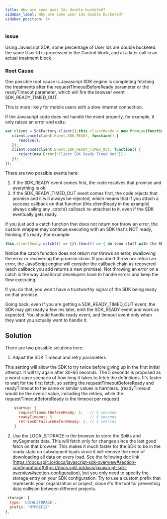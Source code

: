 ```yaml
---
title: Why are some user Ids double bucketed?
sidebar_label: Why are some user Ids double bucketed?
sidebar_position: 14
---
```


<p>
  <button hidden style={{borderRadius:'8px', border:'1px', fontFamily:'Courier New', fontWeight:'800', textAlign:'left'}}> help.split.io link: https://help.split.io/hc/en-us/articles/360007319391-Why-are-some-user-Ids-double-bucketed <br /> ✘ images still hosted on help.split.io </button>
</p>

### Issue

Using Javascript SDK, some percentage of User Ids are double bucketed: the same User Id is processed in the Control block, and at a later call in an actual treatment block.

### Root Cause

One possible root cause is Javascript SDK engine is completing fetching the treatments after the requestTimeoutBeforeReady parameter or the readyTimeout parameter, which will fire the browser event SDK_READY_TIMED_OUT.

This is more likely for mobile users with a slow internet connection.

If the Javascript code does not handle the event properly, for example, it only raises an error and exits:

```javascript
var client = SdkFactory.client();this.clientReady = new Promise(function(resolve,reject) {
   client.once(client.Event.SDK_READY, function() {
      resolve();
   });
   client.once(client.Event.SDK_READY_TIMED_OUT, function() {
      reject(new Error("Client SDK Ready Timed Out"));
   });
});
```

There are two possible events here:

1. If the SDK_READY event comes first, the code resolves that promise and everything is ok.
2. If the SDK_READY_TIMED_OUT event comes first, the code rejects that promise and it will always be rejected, which means that if you attach a success callback on that function (this.clientReady in the example) always calling any .catch() callback re-attached to it, even if the SDK eventually gets ready. 

If you just add a catch function that does not return nor throw an error, the custom wrapper may continue executing with an SDK that's NOT ready, thinking it's ready. For example:

```javascript
this.clientReady.catch(() => {}).then(() => { do some stuff with the SDK })
```

Notice the catch function does not return nor throws an error, swallowing the error or recovering the promise chain. If you don't throw nor return an error, the JavaScript engine will consider the callback chain as recovered (each callback you add returns a new promise). Not throwing an error on a catch is the way JavaScript developers have to handle errors and keep the flow executing.

If you do that, you won't have a trustworthy signal of the SDK being ready on that promise.

Going back, even if you are getting a SDK_READY_TIMED_OUT event, the SDK may get ready a few ms later, emit the SDK_READY event and work as expected. You should handle ready event, and timeout event only when they want you actually want to handle it. 

## Solution

There are two possible solutions here:

1. Adjust the SDK Timeout and retry parameters

  This setting will allow the SDK to try twice before giving up in the first initial attempt. It will try again after 30-60 seconds. The 5 seconds is proposed as a worst-case scenario of how long it takes to fetch the definitions. It's faster to wait for the first fetch, so setting the requestTimeoutBeforeReady and readyTimeout to the same or similar values is harmless. (readyTimeout would be the overall value, including the retries, while the requestTimeoutBeforeReady is the timeout per request)

  ```javascript
      startup: {
        requestTimeoutBeforeReady: 5,   // 5 seconds
        readyTimeout: 5,                // 5 seconds
        retriesOnFailureBeforeReady: 2, // 2 retries
      }
  ```

2. Use the LOCALSTORAGE in the browser to store the Splits and mySegments data. This will fetch only for changes since the last good fetch on that browser. This makes it much faster for the SDK to be in the ready state on subsequent loads since it will remove the need of downloading all data on every load. See the following doc link [https://docs.split.io/docs/javascript-sdk-overview#section-configuration](https://docs.split.io/docs/javascript-sdk-overview#section-configuration), but you only need to specify the storage entry on your SDK configuration. Try to use a custom prefix that represents your organization or project, since it's the tool for preventing data collision between different projects.

  ```javascript
   storage: {
    type: 'LOCALSTORAGE',
    prefix: 'MYPREFIX'
  },
  ```